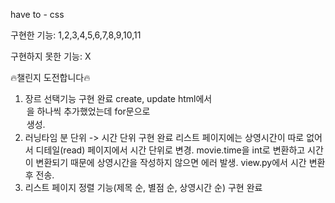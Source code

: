 have to - css
        
구현한 기능: 1,2,3,4,5,6,7,8,9,10,11

구현하지 못한 기능: X

🔥챌린지 도전합니다🔥
1. 장르 선택기능 구현 완료
   create, update html에서 <option>을 하나씩 추가했었는데 for문으로 <option>생성.
2. 러닝타임 분 단위 -> 시간 단위 구현 완료
    리스트 페이지에는 상영시간이 따로 없어서 디테일(read) 페이지에서 시간 단위로 변경. 
    movie.time을 int로 변환하고 시간이 변환되기 때문에 상영시간을 작성하지 않으면 에러 발생.
    view.py에서 시간 변환 후 전송. 
3. 리스트 페이지 정렬 기능(제목 순, 별점 순, 상영시간 순) 구현 완료